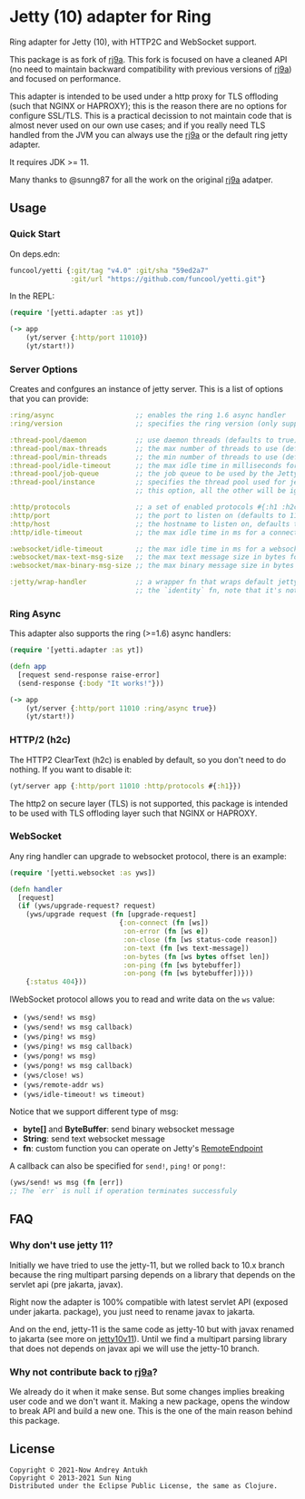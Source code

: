 # Jetty (10) adapter for Ring

Ring adapter for Jetty (10), with HTTP2C and WebSocket support.

This package is as fork of [rj9a][1]. This fork is focused on have a
cleaned API (no need to maintain backward compatibility with previous
versions of [rj9a][1]) and focused on performance.

This adapter is intended to be used under a http proxy for TLS
offloding (such that NGINX or HAPROXY); this is the reason there are
no options for configure SSL/TLS. This is a practical decission to not
maintain code that is almost never used on our own use cases; and if
you really need TLS handled from the JVM you can always use the
[rj9a][1] or the default ring jetty adapter.

It requires JDK >= 11.

[1]: https://github.com/sunng87/ring-jetty9-adapter

Many thanks to @sunng87 for all the work on the original [rj9a][1]
adatper.


## Usage

### Quick Start

On deps.edn:

```clojure
funcool/yetti {:git/tag "v4.0" :git/sha "59ed2a7"
               :git/url "https://github.com/funcool/yetti.git"}
```

In the REPL:

```clojure
(require '[yetti.adapter :as yt])

(-> app
    (yt/server {:http/port 11010})
    (yt/start!))
```


### Server Options

Creates and confgures an instance of jetty server. This is a list of options
that you can provide:

```clojure
:ring/async                    ;; enables the ring 1.6 async handler
:ring/version                  ;; specifies the ring version (only supports 1)

:thread-pool/daemon            ;; use daemon threads (defaults to true)
:thread-pool/max-threads       ;; the max number of threads to use (default 200)
:thread-pool/min-threads       ;; the min number of threads to use (default 5)
:thread-pool/idle-timeout      ;; the max idle time in milliseconds for a thread (default 60000)
:thread-pool/job-queue         ;; the job queue to be used by the Jetty threadpool (default is unbounded)
:thread-pool/instance          ;; specifies the thread pool used for jetty workloads. If you specifies
                               ;; this option, all the other will be ignored.

:http/protocols                ;; a set of enabled protocols #{:h1 :h2c :proxy} (defaults to #{:h1 :h2c})
:http/port                     ;; the port to listen on (defaults to 11010)
:http/host                     ;; the hostname to listen on, defaults to 'localhost'
:http/idle-timeout             ;; the max idle time in ms for a connection (default 200000)

:websocket/idle-timeout        ;; the max idle time in ms for a websocket connection (default 500000)
:websocket/max-text-msg-size   ;; the max text message size in bytes for a websocket connection (default 65536)
:websocket/max-binary-msg-size ;; the max binary message size in bytes for a websocket connection (default 65536)

:jetty/wrap-handler            ;; a wrapper fn that wraps default jetty handler into another, default to
                               ;; the `identity` fn, note that it's not a ring middleware
```

### Ring Async

This adapter also supports the ring (>=1.6) async handlers:

```clojure
(require '[yetti.adapter :as yt])

(defn app
  [request send-response raise-error]
  (send-response {:body "It works!"}))

(-> app
    (yt/server {:http/port 11010 :ring/async true})
    (yt/start!))
```

### HTTP/2 (h2c)

The HTTP2 ClearText (h2c) is enabled by default, so you don't need to
do nothing. If you want to disable it:

```clojure
(yt/server app {:http/port 11010 :http/protocols #{:h1}})
```

The http2 on secure layer (TLS) is not supported, this package is
intended to be used with TLS offloding layer such that NGINX or
HAPROXY.


### WebSocket

Any ring handler can upgrade to websocket protocol, there is an example:

```clojure
(require '[yetti.websocket :as yws])

(defn handler
  [request]
  (if (yws/upgrade-request? request)
    (yws/upgrade request (fn [upgrade-request]
                           {:on-connect (fn [ws])
                            :on-error (fn [ws e])
                            :on-close (fn [ws status-code reason])
                            :on-text (fn [ws text-message])
                            :on-bytes (fn [ws bytes offset len])
                            :on-ping (fn [ws bytebuffer])
                            :on-pong (fn [ws bytebuffer])}))
    {:status 404}))
```

IWebSocket protocol allows you to read and write data on the `ws` value:

- `(yws/send! ws msg)`
- `(yws/send! ws msg callback)`
- `(yws/ping! ws msg)`
- `(yws/ping! ws msg callback)`
- `(yws/pong! ws msg)`
- `(yws/pong! ws msg callback)`
- `(yws/close! ws)`
- `(yws/remote-addr ws)`
- `(yws/idle-timeout! ws timeout)`

Notice that we support different type of msg:

* **byte[]** and **ByteBuffer**: send binary websocket message
* **String**: send text websocket message
* **fn**: custom function you can operate on Jetty's [RemoteEndpoint][3]

[3]: https://www.eclipse.org/jetty/javadoc/jetty-11/org/eclipse/jetty/websocket/api/RemoteEndpoint.html

A callback can also be specified for `send!`, `ping!` or `pong!`:

```clojure
(yws/send! ws msg (fn [err])
;; The `err` is null if operation terminates successfuly
```


## FAQ

### Why don't use jetty 11?

Initially we have tried to use the jetty-11, but we rolled back to
10.x branch because the ring multipart parsing depends on a library
that depends on the servlet api (pre jakarta, javax).

Right now the adapter is 100% compatible with latest servlet API
(exposed under jakarta. package), you just need to rename javax to
jakarta.

And on the end, jetty-11 is the same code as jetty-10 but with javax
renamed to jakarta (see more on [jetty10v11][2]). Until we find a
multipart parsing library that does not depends on javax api we will
use the jetty-10 branch.

[2]: https://webtide.com/jetty-10-and-11-have-arrived

### Why not contribute back to [rj9a][1]?

We already do it when it make sense. But some changes implies breaking
user code and we don't want it. Making a new package, opens the window
to break API and build a new one. This is the one of the main reason
behind this package.

## License

```
Copyright © 2021-Now Andrey Antukh
Copyright © 2013-2021 Sun Ning
Distributed under the Eclipse Public License, the same as Clojure.
```
